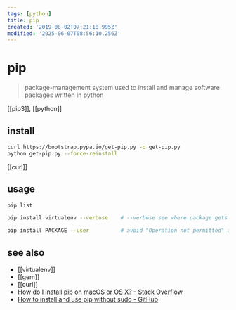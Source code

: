 ```yaml
---
tags: [python]
title: pip
created: '2019-08-02T07:21:18.995Z'
modified: '2025-06-07T08:56:10.256Z'
---
```


# pip

> package-management system used to install and manage software packages written in python

[[pip3]], [[python]]

## install

```sh
curl https://bootstrap.pypa.io/get-pip.py -o get-pip.py 
python get-pip.py --force-reinstall
```

[[curl]]

## usage

```sh
pip list

pip install virtualenv --verbose    # --verbose see where package gets installed to

pip install PACKAGE --user          # avoid "Operation not permitted" and using sudo
```

## see also

- [[virtualenv]]
- [[gem]]
- [[curl]]
- [How do I install pip on macOS or OS X? - Stack Overflow](https://stackoverflow.com/questions/17271319/how-do-i-install-pip-on-macos-or-os-x)
- [How to install and use pip without sudo - GitHub](https://gist.github.com/haircut/14705555d58432a5f01f9188006a04ed)
